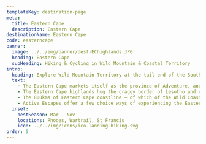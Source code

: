 ```yaml
---
templateKey: destination-page
meta:
  title: Eastern Cape
  description: Eastern Cape
destinationName: Eastern Cape
code: easterncape
banner:
  image: ../../img/banner/dest-EChighlands.JPG
  heading: Eastern Cape
  subHeading: Hiking & Cycling in Wild Mountain & Coastal Territory
intro:
  heading: Explore Wild Mountain Territory at the tail end of the Southern Berg
  text:
    - The Eastern Cape markets itself as the province of Adventure, and its backcountry and wild coastal terrain, provide the perfect fodder for such explorations.
    - The Eastern Cape highlands hug the craggy border of Lesotho and extend from one mountain pass to the next, criss-crossed by rivers and pinned by quaint villages. The communities that inhabit places like Rhodes, Wartrail and New England are a tad quirky, exceptionally friendly, and especially proud of where they live. Outdoor fun comes in the form of hiking, mountain biking, horse riding, fly fishing, rock art, 4x4 routes, and even winter snow sports such as skiing.
    - The 800kms of Eastern Cape coastline – of which of the Wild Coast is our speciality – offers some of the most pristine and least-developed beaches in South Africa.
    - Active Escapes offer a few choice ways of experiencing the Eastern Cape Highlands. Our four night [link:/](Wartrail Skywalk) (link to product pg) is a fully supported hiking trail which meanders through the Wartrail and New England valleys.  If you prefer pedal power, the Sky Ride MTB Tour (link to product pg – underline rather than make blue) will see you riding some of the highest, and most scenic, roads in the country!
  inset:
    bestSeason: Mar – Nov
    locations: Rhodes, Wartrail, St Francis
    icon: ../../img/icons/ico-landing-hiking.svg
order: 5
---
```


